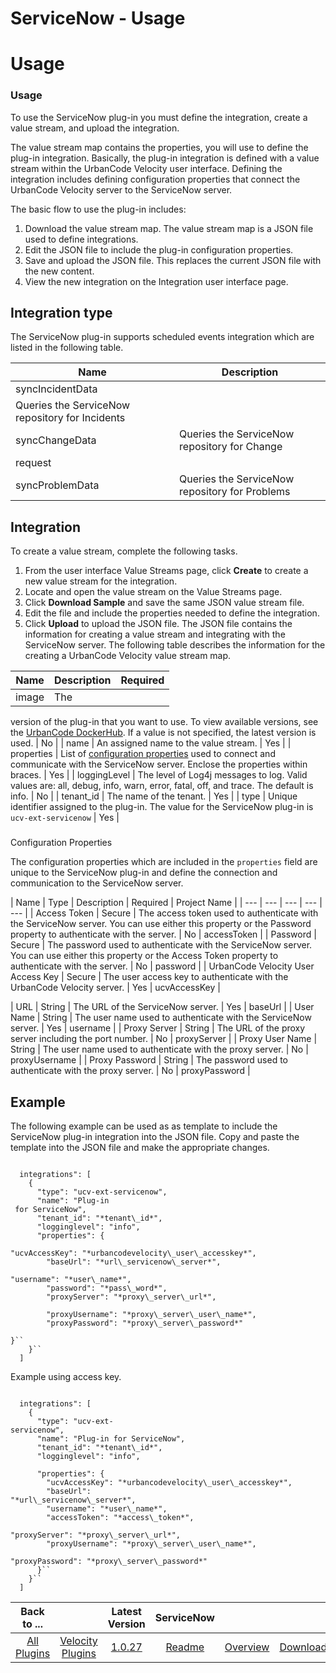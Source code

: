 
ServiceNow - Usage
==================

# Usage



### Usage





 



To use the ServiceNow plug-in you must define the integration, create a value stream, and upload 
the integration. 


The value stream map contains the properties, you will use to define the plug-in integration. 
Basically, the plug-in integration is defined with a value stream within the UrbanCode Velocity user interface. Defining
 the integration includes defining configuration properties that connect the UrbanCode Velocity server to the ServiceNow
 server. 


The basic flow to use the plug-in includes:


1. Download the value stream map. The value stream map is a 
JSON file used to define integrations.
2. Edit the JSON file to include the plug-in configuration properties.
3. Save 
and upload the JSON file. This replaces the current JSON file with the new content.
4. View the new integration on the 
Integration user interface page.


Integration type
----------------


The ServiceNow plug-in supports scheduled events 
integration which are listed in the following table.




| Name | Description |
| --- | --- |
| syncIncidentData | 
Queries the ServiceNow repository for Incidents |
| syncChangeData | Queries the ServiceNow repository for Change 
request |
| syncProblemData | Queries the ServiceNow repository for Problems |


Integration
-----------


To create a 
value stream, complete the following tasks.


1. From the user interface Value Streams page, click **Create** to create 
a new value stream for the integration.
2. Locate and open the value stream on the Value Streams page.
3. Click 
**Download Sample** and save the same JSON value stream file.
4. Edit the file and include the properties needed to 
define the integration.
5. Click **Upload** to upload the JSON file.
The JSON file contains the information for creating
 a value stream and integrating with the ServiceNow server. The following table describes the information for the 
creating a UrbanCode Velocity value stream map. 



| Name | Description | Required |
| --- | --- | --- |
| image | The 
version of the plug-in that you want to use. To view available versions, see the [UrbanCode 
DockerHub](https://hub.docker.com/r/urbancode/ucv-ext-servicenow/tags). If a value is not specified, the latest version 
is used. | No |
| name | An assigned name to the value stream. | Yes |
| properties | List of [configuration 
properties](#properties) used to connect and communicate with the ServiceNow server. Enclose the properties within 
braces. | Yes |
| loggingLevel | The level of Log4j messages to log. Valid values are: all, debug, info, warn, error, 
fatal, off, and trace. The default is info. | No |
| tenant\_id | The name of the tenant. | Yes |
| type | Unique 
identifier assigned to the plug-in. The value for the ServiceNow plug-in is `ucv-ext-servicenow` | Yes |

### 
Configuration Properties


The configuration properties which are included in the `properties` field are unique to the 
ServiceNow plug-in and define the connection and communication to the ServiceNow server.



| Name | Type | Description 
| Required | Project Name |
| --- | --- | --- | --- | --- |
| Access Token | Secure | The access token used to 
authenticate with the ServiceNow server. You can use either this property or the Password property to authenticate with 
the server. | No | accessToken |
| Password | Secure | The password used to authenticate with the ServiceNow server. You
 can use either this property or the Access Token property to authenticate with the server. | No | password |
| 
UrbanCode Velocity User Access Key | Secure | The user access key to authenticate with the UrbanCode Velocity server. | 
Yes | ucvAccessKey |



| URL | String | The URL of the ServiceNow server. | Yes | baseUrl |
| User Name | String | The 
user name used to authenticate with the ServiceNow server. | Yes | username |
| Proxy Server | String | The URL of the 
proxy server including the port number. | No | proxyServer |
| Proxy User Name | String | The user name used to 
authenticate with the proxy server. | No | proxyUsername |
| Proxy Password | String | The password used to authenticate
 with the proxy server. | No | proxyPassword |

Example
-------


The following example can be used as as template to 
include the ServiceNow plug-in integration into the JSON file. Copy and paste the template into the JSON file and make 
the appropriate changes.



```

  integrations": [
    {
      "type": "ucv-ext-servicenow",
      "name": "Plug-in
 for ServiceNow",
      "tenant_id": "*tenant\_id*",
      "logginglevel": "info",
      "properties": {
        
"ucvAccessKey": "*urbancodevelocity\_user\_accesskey*",
        "baseUrl": "*url\_servicenow\_server*",
        
"username": "*user\_name*",
        "password": "*pass\_word*",
        "proxyServer": "*proxy\_server\_url*",

        "proxyUsername": "*proxy\_server\_user\_name*",
        "proxyPassword": "*proxy\_server\_password*" 
      
}``
    }``
  ]

```

Example using access key.



```

  integrations": [
    {
      "type": "ucv-ext-
servicenow",
      "name": "Plug-in for ServiceNow",
      "tenant_id": "*tenant\_id*",
      "logginglevel": "info",

      "properties": {
        "ucvAccessKey": "*urbancodevelocity\_user\_accesskey*",
        "baseUrl": 
"*url\_servicenow\_server*",
        "username": "*user\_name*",
        "accessToken": "*access\_token*",
        
"proxyServer": "*proxy\_server\_url*",
        "proxyUsername": "*proxy\_server\_user\_name*",
        
"proxyPassword": "*proxy\_server\_password*"  
      }``
    }``
  ]

```


>


 



|Back to ...||Latest Version|ServiceNow |||
| :---: | :---: | :---: | :---: | :---: | :---: |
|[All Plugins](../../index.md)|[Velocity Plugins](../README.md)|[1.0.27]()|[Readme](README.md)|[Overview](overview.md)|[Downloads](downloads.md)|
